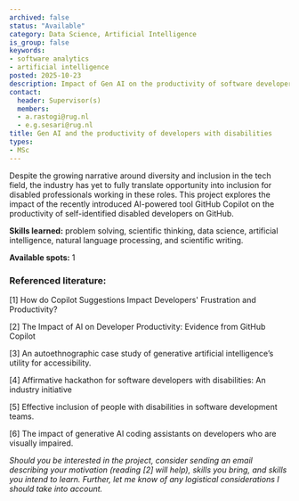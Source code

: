 ```yaml
---
archived: false
status: "Available"
category: Data Science, Artificial Intelligence
is_group: false
keywords:
- software analytics
- artificial intelligence
posted: 2025-10-23
description: Impact of Gen AI on the productivity of software developers with disabilities
contact:
  header: Supervisor(s)
  members:
  - a.rastogi@rug.nl
  - e.g.sesari@rug.nl 
title: Gen AI and the productivity of developers with disabilities
types:
- MSc
---
```

Despite the growing narrative around diversity and inclusion in the tech field, the industry has yet to fully translate opportunity into inclusion for disabled professionals working in these roles. This project explores the impact of the recently introduced AI-powered tool GitHub Copilot on the productivity of self-identified disabled developers on GitHub. 

**Skills learned:** problem solving, scientific thinking, data science, artificial intelligence, natural language processing, and scientific writing.

**Available spots:** 1

### Referenced literature: 
[1] How do Copilot Suggestions Impact Developers' Frustration and Productivity?

[2] The Impact of AI on Developer Productivity: Evidence from GitHub Copilot

[3] An autoethnographic case study of generative artificial intelligence’s utility for accessibility.

[4] Affirmative hackathon for software developers with disabilities: An industry initiative

[5] Effective inclusion of people with disabilities in software development teams.

[6] The impact of generative AI coding assistants on developers who are visually impaired.

*Should you be interested in the project, consider sending an email describing your motivation (reading [2] will help), skills you bring, and skills you intend to learn. Further, let me know of any logistical considerations I should take into account.*
